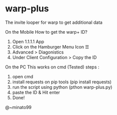 # warp-plus
The invite looper for warp to get additional data

On the Mobile
How to get the warp+ ID?

1. Open 1.1.1.1 App
2. Click on the Hamburger Menu Icon ☰
3. Advanced > Diagonistics
4. Under Client Configuration > Copy the ID

On the PC
This works on cmd (Tested)
steps :
1. open cmd 
2. install requests on pip tools (pip install requests)
3. run the script using python (pthon warp-plus.py)
4. paste the ID & Hit enter
5. Done!

@~minato99
